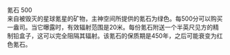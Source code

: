 <title>氪石</title>
<meta name="GENERATOR" content="WinCHM">
<meta http-equiv="Content-Type" content="text/html; charset=gb2312">
<br>氪石 500
<br>来自被毁灭的星球氪星的矿物，主神空间所提供的氪石为绿色。每500分可以购买一盎司。当它曝露时，有效辐射范围是20米。每份氪石附送一个半英尺见方的精制铅盒子，这可以完全阻隔其辐射。该氪石的保质期是450年，之后可能衰变为红色氪石。 